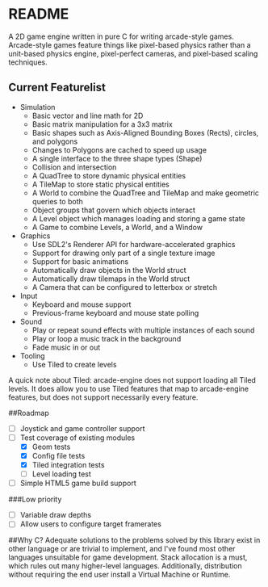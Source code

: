 # README

A 2D game engine written in pure C for writing arcade-style games. Arcade-style games feature things like pixel-based physics rather than a unit-based physics engine, pixel-perfect cameras, and pixel-based scaling techniques. 

## Current Featurelist

- Simulation
	- Basic vector and line math for 2D
	- Basic matrix manipulation for a 3x3 matrix
	- Basic shapes such as Axis-Aligned Bounding Boxes (Rects), circles, and polygons
	- Changes to Polygons are cached to speed up usage
	- A single interface to the three shape types (Shape)
	- Collision and intersection
	- A QuadTree to store dynamic physical entities
	- A TileMap to store static physical entities
	- A World to combine the QuadTree and TileMap and make geometric queries to both
	- Object groups that govern which objects interact
	- A Level object which manages loading and storing a game state
	- A Game to combine Levels, a World, and a Window
- Graphics
	- Use SDL2's Renderer API for hardware-accelerated graphics
	- Support for drawing only part of a single texture image
	- Support for basic animations
	- Automatically draw objects in the World struct
	- Automatically draw tilemaps in the World struct
	- A Camera that can be configured to letterbox or stretch
- Input
	- Keyboard and mouse support
	- Previous-frame keyboard and mouse state polling
- Sound
	- Play or repeat sound effects with multiple instances of each sound
	- Play or loop a music track in the background
	- Fade music in or out
- Tooling
	- Use Tiled to create levels

A quick note about Tiled: arcade-engine does not support loading all Tiled levels. It does allow you to use Tiled features that map to arcade-engine features, but does not support necessarily every feature.

##Roadmap

- [ ] Joystick and game controller support
- [ ] Test coverage of existing modules
	- [x] Geom tests
	- [x] Config file tests
	- [x] Tiled integration tests
	- [ ] Level loading test
- [ ] Simple HTML5 game build support

###Low priority

- [ ] Variable draw depths
- [ ] Allow users to configure target framerates

##Why C?
Adequate solutions to the problems solved by this library exist in other language or are trivial to implement, and I've found most other languages unsuitable for game development. Stack allocation is a must, which rules out many higher-level languages. Additionally, distribution without requiring the end user install a Virtual Machine or Runtime.
